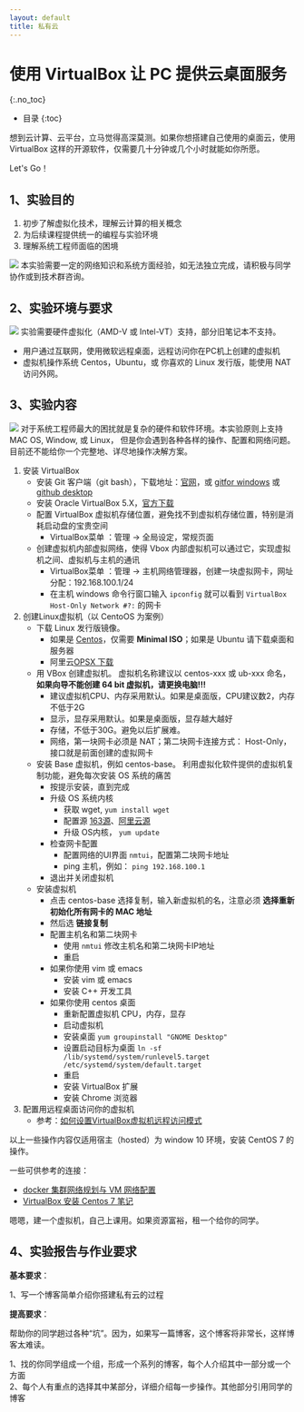 ```yaml
---
layout: default
title: 私有云
---
```


# 使用 VirtualBox 让 PC 提供云桌面服务
{:.no_toc}

* 目录
{:toc}

想到云计算、云平台，立马觉得高深莫测。如果你想搭建自己使用的桌面云，使用 VirtualBox 这样的开源软件，仅需要几十分钟或几个小时就能如你所愿。

Let's Go！

## 1、实验目的

1. 初步了解虚拟化技术，理解云计算的相关概念
2. 为后续课程提供统一的编程与实验环境
3. 理解系统工程师面临的困境

![](https://pmlpml.github.io/unity3d-learning/images/drf/info.png) 本实验需要一定的网络知识和系统方面经验，如无法独立完成，请积极与同学协作或到技术群咨询。

## 2、实验环境与要求

![](https://pmlpml.github.io/unity3d-learning/images/drf/info.png) 实验需要硬件虚拟化（AMD-V 或 Intel-VT）支持，部分旧笔记本不支持。

* 用户通过互联网，使用微软远程桌面，远程访问你在PC机上创建的虚拟机
* 虚拟机操作系统 Centos，Ubuntu，或 你喜欢的 Linux 发行版，能使用 NAT 访问外网。

## 3、实验内容

![](https://pmlpml.github.io/unity3d-learning/images/drf/info.png) 对于系统工程师最大的困扰就是复杂的硬件和软件环境。本实验原则上支持 MAC OS, Window, 或 Linux， 但是你会遇到各种各样的操作、配置和网络问题。目前还不能给你一个完整地、详尽地操作决解方案。

1. 安装 VirtualBox
    - 安装 Git 客户端（git bash），下载地址：[官网](https://git-scm.com/downloads/)，或 [gitfor windows](https://gitforwindows.org/) 或 [github desktop](https://desktop.github.com/)
    - 安装 Oracle VirtualBox 5.X，[官方下载](https://www.virtualbox.org/)
    - 配置 VirtualBox 虚拟机存储位置，避免找不到虚拟机存储位置，特别是消耗启动盘的宝贵空间 
        - VirtualBox菜单 ：管理 -\> 全局设定，常规页面
    - 创建虚拟机内部虚拟网络，使得 Vbox 内部虚拟机可以通过它，实现虚拟机之间、虚拟机与主机的通讯
        - VirtualBox菜单 ：管理 -\> 主机网络管理器，创建一块虚拟网卡，网址分配：192.168.100.1/24
        - 在主机 windows 命令行窗口输入 `ipconfig` 就可以看到 `VirtualBox Host-Only Network #?:` 的网卡
2. 创建Linux虚拟机（以 CentoOS 为案例）
    - 下载 Linux 发行版镜像。
        - 如果是 [Centos](https://www.centos.org/download/)，仅需要 **Minimal ISO**；如果是 Ubuntu 请下载桌面和服务器
        - 阿里云[OPSX 下载](https://opsx.alibaba.com/mirror) 
    - 用 VBox 创建虚拟机。 虚拟机名称建议以 centos-xxx 或 ub-xxx 命名，**如果向导不能创建 64 bit 虚拟机，请更换电脑!!!**
        - 建议虚拟机CPU、内存采用默认。如果是桌面版，CPU建议数2，内存不低于2G
        - 显示，显存采用默认。如果是桌面版，显存越大越好
        - 存储，不低于30G。避免以后扩展难。
        - 网络，第一块网卡必须是 NAT；第二块网卡连接方式： Host-Only，接口就是前面创建的虚拟网卡
    - 安装 Base 虚拟机，例如 centos-base。 利用虚拟化软件提供的虚拟机复制功能，避免每次安装 OS 系统的痛苦
        - 按提示安装，直到完成
        - 升级 OS 系统内核
            - 获取 wget, `yum install wget`
            - 配置源 [163源](http://mirrors.163.com/.help/centos.html)、[阿里云源](https://opsx.alibaba.com/mirror)
            - 升级 OS内核， `yum update`
        - 检查网卡配置
            - 配置网络的UI界面 `nmtui`，配置第二块网卡地址
            - ping 主机，例如： `ping 192.168.100.1` 
        - 退出并关闭虚拟机
    - 安装虚拟机
        - 点击 centos-base 选择复制，输入新虚拟机的名，注意必须 **选择重新初始化所有网卡的 MAC 地址**
        - 然后选 **链接复制**  
        - 配置主机名和第二块网卡
           - 使用 `nmtui` 修改主机名和第二块网卡IP地址
           - 重启
        - 如果你使用 vim 或 emacs
           - 安装 vim 或 emacs
           - 安装 C++ 开发工具
        - 如果你使用 centos 桌面
           - 重新配置虚拟机 CPU，内存，显存
           - 启动虚拟机
           - 安装桌面 `yum groupinstall "GNOME Desktop"`
           - 设置启动目标为桌面 `ln -sf /lib/systemd/system/runlevel5.target /etc/systemd/system/default.target`
           - 重启
           - 安装 VirtualBox 扩展
           - 安装 Chrome 浏览器
3. 配置用远程桌面访问你的虚拟机
    - 参考：[如何设置VirtualBox虚拟机远程访问模式](https://www.jianshu.com/p/6f0f35fa2c4f)

以上一些操作内容仅适用宿主（hosted）为 window 10 环境，安装 CentOS 7 的操作。

一些可供参考的连接：

* [docker 集群网络规划与 VM 网络配置](https://blog.csdn.net/pmlpml/article/details/53786382)
* [VirtualBox 安装 Centos 7 笔记](https://blog.csdn.net/pmlpml/article/details/51534210)

嗯嗯，建一个虚拟机，自己上课用。如果资源富裕，租一个给你的同学。

## 4、实验报告与作业要求

**基本要求**：

1、写一个博客简单介绍你搭建私有云的过程

**提高要求**：

帮助你的同学趟过各种“坑”。因为，如果写一篇博客，这个博客将非常长，这样博客太难读。

1、找的你同学组成一个组，形成一个系列的博客，每个人介绍其中一部分或一个方面  
2、每个人有重点的选择其中某部分，详细介绍每一步操作。其他部分引用同学的博客


